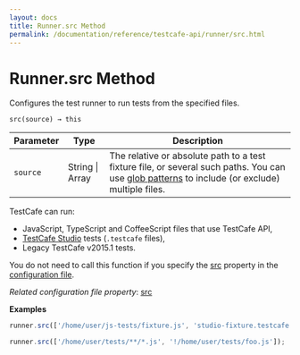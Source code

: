 ```yaml
---
layout: docs
title: Runner.src Method
permalink: /documentation/reference/testcafe-api/runner/src.html
---
```

# Runner.src Method

Configures the test runner to run tests from the specified files.

```text
src(source) → this
```

Parameter | Type                | Description
--------- | ------------------- | ----------------------------------------------------------------------------
`source`  | String &#124; Array | The relative or absolute path to a test fixture file, or several such paths. You can use [glob patterns](https://github.com/isaacs/node-glob#glob-primer) to include (or exclude) multiple files.

TestCafe can run:

* JavaScript, TypeScript and CoffeeScript files that use TestCafe API,
* [TestCafe Studio](https://www.devexpress.com/products/testcafestudio/) tests (`.testcafe` files),
* Legacy TestCafe v2015.1 tests.

You do not need to call this function if you specify the [src](../../configuration-file.md#src) property in the [configuration file](../../configuration-file.md).

*Related configuration file property*: [src](../../configuration-file.md#src)

**Examples**

```js
runner.src(['/home/user/js-tests/fixture.js', 'studio-fixture.testcafe']);
```

```js
runner.src(['/home/user/tests/**/*.js', '!/home/user/tests/foo.js']);
```

